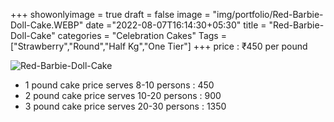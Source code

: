 +++
showonlyimage = true
draft = false
image = "img/portfolio/Red-Barbie-Doll-Cake.WEBP"
date ="2022-08-07T16:14:30+05:30"
title = "Red-Barbie-Doll-Cake"
categories = "Celebration Cakes"
Tags = ["Strawberry","Round","Half Kg","One Tier"]
+++
price : ₹450 per pound
<!--more-->
![Red-Barbie-Doll-Cake](/img/portfolio/Red-Barbie-Doll-Cake.WEBP)
* 1 pound cake price serves 8-10 persons : 450
* 2 pound cake price serves 10-20 persons : 900
* 3 pound cake price serves 20-30 persons : 1350
